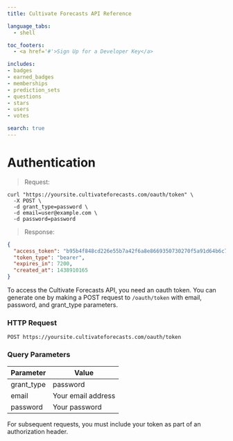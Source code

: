 ```yaml
---
title: Cultivate Forecasts API Reference

language_tabs:
  - shell

toc_footers:
  - <a href='#'>Sign Up for a Developer Key</a>

includes:
- badges
- earned_badges
- memberships
- prediction_sets
- questions
- stars
- users
- votes

search: true
---
```



# Authentication

> Request:

```shell
curl "https://yoursite.cultivateforecasts.com/oauth/token" \
  -X POST \
  -d grant_type=password \
  -d email=user@example.com \
  -d password=password
```

> Response:

```json
{
  "access_token": "b95b4f848cd226e55b7a42f6a8e8669350730270f5a91d64b6c70328b0156d75",
  "token_type": "bearer",
  "expires_in": 7200,
  "created_at": 1438910165
}
```

To access the Cultivate Forecasts API, you need an oauth token. You can generate one by making a POST request to `/oauth/token` with email, password, and grant_type parameters.

### HTTP Request

`POST https://yoursite.cultivateforecasts.com/oauth/token`

### Query Parameters

Parameter | Value
--------- | -----------
grant_type | password
email | Your email address
password | Your password


For subsequent requests, you must include your token as part of an authorization header.
